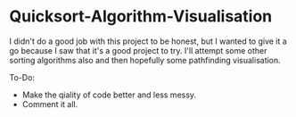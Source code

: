 # Quicksort-Algorithm-Visualisation
I didn't do a good job with this project to be honest, but I wanted to give it a go because I saw that it's a good project to try. I'll attempt some other sorting algorithms also and then hopefully some pathfinding visualisation.

To-Do:
 - Make the qiality of code better and less messy.
 - Comment it all.
